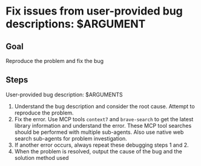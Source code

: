 # Fix issues from user-provided bug descriptions: $ARGUMENT

## Goal

Reproduce the problem and fix the bug

## Steps

User-provided bug description: $ARGUMENTS

1. Understand the bug description and consider the root cause. Attempt to reproduce the problem.
2. Fix the error. Use MCP tools `context7` and `brave-search` to get the latest library information and understand the error. These MCP tool searches should be performed with multiple sub-agents. Also use native web search sub-agents for problem investigation.
3. If another error occurs, always repeat these debugging steps 1 and 2.
4. When the problem is resolved, output the cause of the bug and the solution method used
